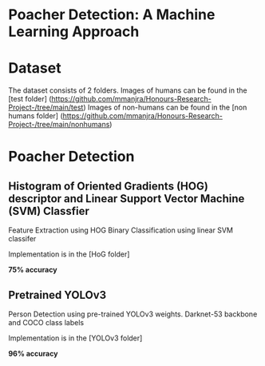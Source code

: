 # Poacher Detection: A Machine Learning Approach

# Dataset
The dataset consists of 2 folders.
Images of humans can be found in the [test folder]
(https://github.com/mmanjra/Honours-Research-Project-/tree/main/test)
Images of non-humans can be found in the [non humans folder]
(https://github.com/mmanjra/Honours-Research-Project-/tree/main/nonhumans)

# Poacher Detection
## Histogram of Oriented Gradients (HOG) descriptor and Linear Support Vector Machine (SVM) Classfier
Feature Extraction using HOG
Binary Classification using linear SVM classifer

Implementation is in the [HoG folder]

**75% accuracy**

## Pretrained YOLOv3 
Person Detection using pre-trained YOLOv3 weights. Darknet-53 backbone and COCO class labels

Implementation is in the [YOLOv3 folder]

**96% accuracy**
